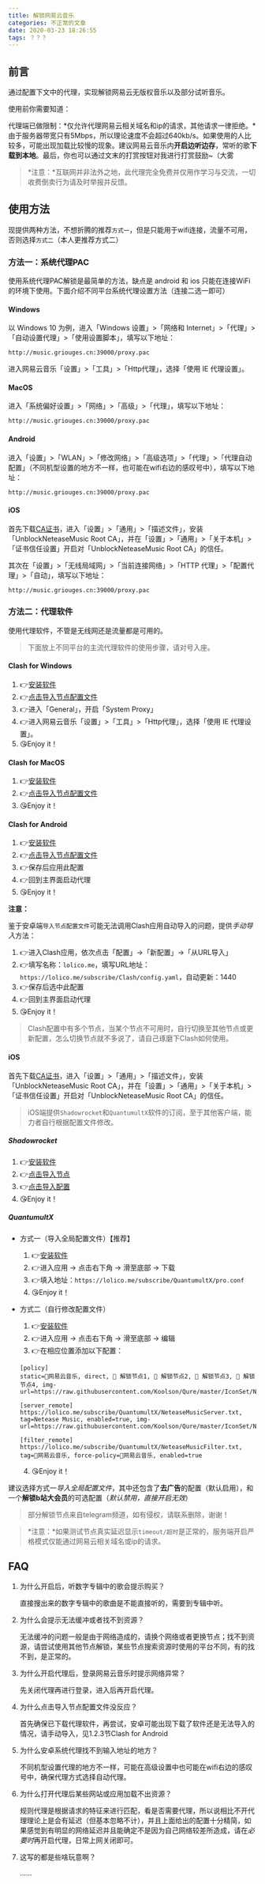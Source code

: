 ```yaml
---
title: 解锁网易云音乐
categories: 不正常的文章
date: 2020-03-23 18:26:55
tags: ？？？
---
```


<!-- more -->

## 前言

通过配置下文中的代理，实现解锁网易云无版权音乐以及部分试听音乐。

使用前你需要知道：

代理端已做限制：*仅允许代理网易云相关域名和ip的请求，其他请求一律拒绝。*由于服务器带宽只有5Mbps，所以理论速度不会超过640kb/s。如果使用的人比较多，可能出现加载比较慢的现象。建议网易云音乐内**开启边听边存**，常听的歌**下载到本地**。最后，你也可以通过文末的打赏按钮对我进行打赏鼓励~（大雾

> *注意：*互联网并非法外之地，此代理完全免费并仅用作学习与交流，一切收费倒卖行为请及时举报并反馈。

## 使用方法

现提供两种方法，不想折腾的推荐`方式一`，但是只能用于wifi连接，流量不可用，否则选择`方式二`（本人更推荐方式二）

### 方法一：系统代理PAC

使用系统代理PAC解锁是最简单的方法，缺点是 android 和 ios 只能在连接WiFi的环境下使用。下面介绍不同平台系统代理设置方法（连接二选一即可）

#### Windows

以 Windows 10 为例，进入「Windows 设置」>「网络和 Internet」>「代理」>「自动设置代理」>「使用设置脚本」，填写以下地址：

```txt
http://music.griouges.cn:39000/proxy.pac
```

进入网易云音乐「设置」>「工具」>「Http代理」，选择「使用 IE 代理设置」。

#### MacOS

进入「系统偏好设置」>「网络」>「高级」>「代理」，填写以下地址：

```txt
http://music.griouges.cn:39000/proxy.pac
```

#### Android

进入「设置」>「WLAN」>「修改网络」>「高级选项」>「代理」>「代理自动配置」（不同机型设置的地方不一样，也可能在wifi右边的感叹号中），填写以下地址：

```txt
http://music.griouges.cn:39000/proxy.pac
```

#### iOS

首先下载[CA证书](https://raw.githubusercontent.com/nondanee/UnblockNeteaseMusic/master/ca.crt)，进入「设置」>「通用」>「描述文件」，安装「UnblockNeteaseMusic Root CA」，并在「设置」>「通用」>「关于本机」>「证书信任设置」开启对「UnblockNeteaseMusic Root CA」的信任。

其次在「设置」>「无线局域网」>「当前连接网络」>「HTTP 代理」>「配置代理」>「自动」，填写以下地址：

```txt
http://music.griouges.cn:39000/proxy.pac
```

### 方法二：代理软件

使用代理软件，不管是无线网还是流量都是可用的。

> 下面放上不同平台的主流代理软件的使用步骤，请对号入座。

#### Clash for Windows

1. 👉[安装软件](https://lolico.griouges.cn/download/clash/Clash.for.Windows.Setup.0.9.11.exe)
2. 👉[点击导入节点配置文件](clash://install-config?url=https%3a%2f%2flolico.me%2fsubscribe%2fClash%2fconfig.yaml)
3. 👉进入「General」，开启「System Proxy」
4. 👉进入网易云音乐「设置」>「工具」>「Http代理」，选择「使用 IE 代理设置」。
5. 😘Enjoy it！

#### Clash for MacOS

1. 👉[安装软件](https://lolico.griouges.cn/download/clash/ClashX.dmg)
2. 👉[点击导入节点配置文件](clash://install-config?url=https%3a%2f%2flolico.me%2fsubscribe%2fClash%2fconfig.yaml)
3. 😘Enjoy it！

#### Clash for Android

1. 👉[安装软件](https://lolico.griouges.cn/download/clash/app-armeabi-v7a-release.apk)
2. 👉[点击导入节点配置文件](clash://install-config?url=https%3a%2f%2flolico.me%2fsubscribe%2fClash%2fconfig.yaml)
3. 👉保存后应用此配置
4. 👉回到主界面启动代理
5. 😘Enjoy it！

**注意：**

鉴于安卓端`导入节点配置文件`可能无法调用Clash应用自动导入的问题，提供*手动导入*方法：

1. 👉进入Clash应用，依次点击「配置」->「新配置」->「从URL导入」
2. 👉填写名称：`lolico.me`，填写URL地址：`https://lolico.me/subscribe/Clash/config.yaml`，自动更新：1440
3. 👉保存后选中此配置
4. 👉回到主界面启动代理
5. 😘Enjoy it！

> Clash配置中有多个节点，当某个节点不可用时，自行切换至其他节点或更新配置，怎么切换节点就不多说了，请自己琢磨下Clash如何使用。

#### iOS

首先下载[CA证书](https://raw.githubusercontent.com/nondanee/UnblockNeteaseMusic/master/ca.crt)，进入「设置」>「通用」>「描述文件」，安装「UnblockNeteaseMusic Root CA」，并在「设置」>「通用」>「关于本机」>「证书信任设置」开启对「UnblockNeteaseMusic Root CA」的信任。

> iOS端提供`Shadowrocket`和`QuantumultX`软件的订阅，至于其他客户端，能力者自行根据配置文件修改。

##### Shadowrocket

1. 👉[安装软件](https://apps.apple.com/us/app/shadowrocket/id932747118)
2. 👉[点击导入节点](shadowrocket://add/sub://aHR0cHM6Ly9sb2xpY28ubWUvc3Vic2NyaWJlL1NoYWRvd3JvY2tldC9zZXJ2ZXIudHh0#%F0%9F%8E%B8%E7%BD%91%E6%98%93%E4%BA%91%E9%9F%B3%E4%B9%90)
3. 👉[点击导入配置](shadowrocket://config/add/https://lolico.me/subscribe/Shadowrocket/rules.conf)
4. 😘Enjoy it！

##### QuantumultX

- 方式一（导入全局配置文件）【推荐】
    1. 👉[安装软件](https://apps.apple.com/us/app-bundle/quantumult-x-upgrade/id1482985563)
    2. 👉进入应用 -> 点击右下角 -> 滑至底部 -> 下载
    3. 👉填入地址：`https://lolico.me/subscribe/QuantumultX/pro.conf`
    4. 😘Enjoy it！

- 方式二（自行修改配置文件）
    1. 👉[安装软件](https://apps.apple.com/us/app-bundle/quantumult-x-upgrade/id1482985563)
    2. 👉进入应用 -> 点击右下角 -> 滑至底部 -> 编辑
    3. 👉在相应位置添加以下配置：
    ```
    [policy]
    static=🎸网易云音乐, direct, 🎵 解锁节点1, 🎵 解锁节点2, 🎵 解锁节点3, 🎵 解锁节点4, img-url=https://raw.githubusercontent.com/Koolson/Qure/master/IconSet/Netease_Music_Unlock.png

    [server_remote]
    https://lolico.me/subscribe/QuantumultX/NeteaseMusicServer.txt, tag=Netease Music, enabled=true, img-url=https://raw.githubusercontent.com/Koolson/Qure/master/IconSet/Netease_Music_Unlock.png

    [filter_remote]
    https://lolico.me/subscribe/QuantumultX/NeteaseMusicFilter.txt, tag=🎸网易云音乐, force-policy=🎸网易云音乐, enabled=true
    ```
    4. 😘Enjoy it！

建议选择方式一*导入全局配置文件*，其中还包含了**去广告**的配置（默认启用），和一个**解锁b站大会员**的可选配置（*默认禁用，直接开启无效*）

> 部分解锁节点来自telegram频道，如有侵权，请联系删除，谢谢！

> *注意：*如果测试节点真实延迟显示`timeout/超时`是正常的，服务端开启严格模式仅能通过网易云相关域名或ip的请求。

## FAQ

1. 为什么开启后，听数字专辑中的歌会提示购买？

    直接搜出来的数字专辑中的歌曲是不能直接听的，需要到专辑中听。

2. 为什么会提示无法缓冲或者找不到资源？

    无法缓冲的问题一般是由于网络造成的，请换个网络或者更换节点；找不到资源，请尝试使用其他节点解锁，某些节点搜索资源时使用的平台不同，有的找不到，是正常的。

3. 为什么开启代理后，登录网易云音乐时提示网络异常？

    先关闭代理再进行登录，进入后再开启代理。

4. 为什么点击导入节点配置文件没反应？

    首先确保已下载代理软件，再尝试，安卓可能出现下载了软件还是无法导入的情况，请手动导入，见1.2.3节Clash for Android

5. 为什么安卓系统代理找不到输入地址的地方？

    不同机型设置代理的地方不一样，可能在高级设置中也可能在wifi右边的感叹号中，确保代理方式选择自动代理。

6. 为什么打开代理后某些网站或应用加载不出资源？

    规则代理是根据请求的特征来进行匹配，看是否需要代理，所以说相比不开代理理论上是会有延迟（但基本忽略不计），并且上面给出的配置十分精简，如果感觉到有明显的网络延迟并且能确定不是因为自己网络较差所造成，请在*必要时*再开启代理，日常上网关闭即可。

7. 这写的都是些啥玩意啊？

    ......